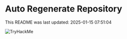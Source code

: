 # Auto Regenerate Repository

This README was last updated: 2025-01-15 07:51:04

 ![TryHackMe](https://tryhackme.com/badge/533634)